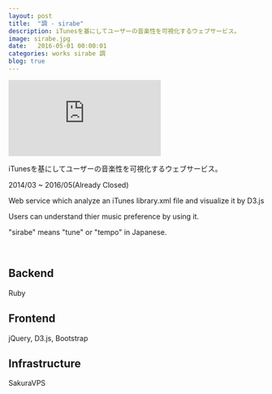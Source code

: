 ```yaml
---
layout: post
title:  "調 - sirabe"
description: iTunesを基にしてユーザーの音楽性を可視化するウェブサービス。
image: sirabe.jpg
date:   2016-05-01 00:00:01
categories: works sirabe 調
blog: true
---
```


<div class="media-container">
  <iframe class="media" src="https://www.youtube.com/embed/doqtAMYfMDA" frameborder="0" allowfullscreen></iframe>
</div>

iTunesを基にしてユーザーの音楽性を可視化するウェブサービス。

2014/03 ~ 2016/05(Already Closed)

Web service which analyze an iTunes library.xml file and visualize it by D3.js

Users can understand thier music preference by using it.

"sirabe" means "tune" or "tempo" in Japanese.

<br/>

## Backend
Ruby

## Frontend
jQuery, D3.js, Bootstrap

## Infrastructure
SakuraVPS
